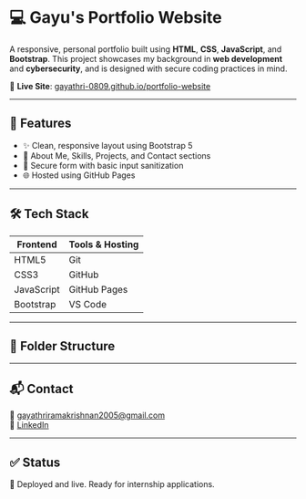 # 💻 Gayu's Portfolio Website

A responsive, personal portfolio built using **HTML**, **CSS**, **JavaScript**, and **Bootstrap**. This project showcases my background in **web development** and **cybersecurity**, and is designed with secure coding practices in mind.

🔗 **Live Site**: [gayathri-0809.github.io/portfolio-website](https://gayathri-0809.github.io/portfolio-website)

---

## 🚀 Features

- ✨ Clean, responsive layout using Bootstrap 5
- 💼 About Me, Skills, Projects, and Contact sections
- 🔐 Secure form with basic input sanitization
- 🌐 Hosted using GitHub Pages

---

## 🛠 Tech Stack

| Frontend  | Tools & Hosting   |
|-----------|-------------------|
| HTML5     | Git               |
| CSS3      | GitHub            |
| JavaScript | GitHub Pages     |
| Bootstrap | VS Code           |

---

## 📁 Folder Structure


---

## 📬 Contact

📧 gayathriramakrishnan2005@gmail.com  
🔗 [LinkedIn](https://www.linkedin.com/in/gayathri-ramakrishnan-b203a4306/)

---

## ✅ Status

🎯 Deployed and live. Ready for internship applications.
